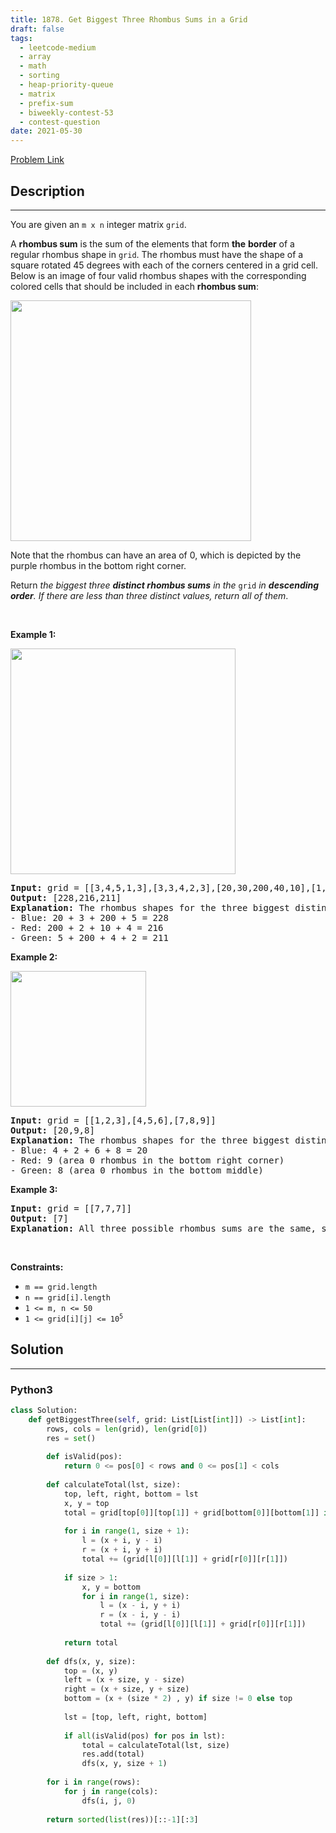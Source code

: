 ```yaml
---
title: 1878. Get Biggest Three Rhombus Sums in a Grid
draft: false
tags: 
  - leetcode-medium
  - array
  - math
  - sorting
  - heap-priority-queue
  - matrix
  - prefix-sum
  - biweekly-contest-53
  - contest-question
date: 2021-05-30
---
```


[Problem Link](https://leetcode.com/problems/get-biggest-three-rhombus-sums-in-a-grid/)

## Description

---
<p>You are given an <code>m x n</code> integer matrix <code>grid</code>​​​.</p>

<p>A <strong>rhombus sum</strong> is the sum of the elements that form <strong>the</strong> <strong>border</strong> of a regular rhombus shape in <code>grid</code>​​​. The rhombus must have the shape of a square rotated 45 degrees with each of the corners centered in a grid cell. Below is an image of four valid rhombus shapes with the corresponding colored cells that should be included in each <strong>rhombus sum</strong>:</p>
<img alt="" src="https://assets.leetcode.com/uploads/2021/04/23/pc73-q4-desc-2.png" style="width: 385px; height: 385px;" />
<p>Note that the rhombus can have an area of 0, which is depicted by the purple rhombus in the bottom right corner.</p>

<p>Return <em>the biggest three <strong>distinct rhombus sums</strong> in the </em><code>grid</code><em> in <strong>descending order</strong></em><em>. If there are less than three distinct values, return all of them</em>.</p>

<p>&nbsp;</p>
<p><strong class="example">Example 1:</strong></p>
<img alt="" src="https://assets.leetcode.com/uploads/2021/04/23/pc73-q4-ex1.png" style="width: 360px; height: 361px;" />
<pre>
<strong>Input:</strong> grid = [[3,4,5,1,3],[3,3,4,2,3],[20,30,200,40,10],[1,5,5,4,1],[4,3,2,2,5]]
<strong>Output:</strong> [228,216,211]
<strong>Explanation:</strong> The rhombus shapes for the three biggest distinct rhombus sums are depicted above.
- Blue: 20 + 3 + 200 + 5 = 228
- Red: 200 + 2 + 10 + 4 = 216
- Green: 5 + 200 + 4 + 2 = 211
</pre>

<p><strong class="example">Example 2:</strong></p>
<img alt="" src="https://assets.leetcode.com/uploads/2021/04/23/pc73-q4-ex2.png" style="width: 217px; height: 217px;" />
<pre>
<strong>Input:</strong> grid = [[1,2,3],[4,5,6],[7,8,9]]
<strong>Output:</strong> [20,9,8]
<strong>Explanation:</strong> The rhombus shapes for the three biggest distinct rhombus sums are depicted above.
- Blue: 4 + 2 + 6 + 8 = 20
- Red: 9 (area 0 rhombus in the bottom right corner)
- Green: 8 (area 0 rhombus in the bottom middle)
</pre>

<p><strong class="example">Example 3:</strong></p>

<pre>
<strong>Input:</strong> grid = [[7,7,7]]
<strong>Output:</strong> [7]
<strong>Explanation:</strong> All three possible rhombus sums are the same, so return [7].
</pre>

<p>&nbsp;</p>
<p><strong>Constraints:</strong></p>

<ul>
	<li><code>m == grid.length</code></li>
	<li><code>n == grid[i].length</code></li>
	<li><code>1 &lt;= m, n &lt;= 50</code></li>
	<li><code>1 &lt;= grid[i][j] &lt;= 10<sup>5</sup></code></li>
</ul>


## Solution

---
### Python3
``` py title='get-biggest-three-rhombus-sums-in-a-grid'
class Solution:
    def getBiggestThree(self, grid: List[List[int]]) -> List[int]:
        rows, cols = len(grid), len(grid[0])
        res = set()
        
        def isValid(pos):
            return 0 <= pos[0] < rows and 0 <= pos[1] < cols
        
        def calculateTotal(lst, size):
            top, left, right, bottom = lst
            x, y = top
            total = grid[top[0]][top[1]] + grid[bottom[0]][bottom[1]] if size > 0 else grid[top[0]][top[1]]
            
            for i in range(1, size + 1):
                l = (x + i, y - i)
                r = (x + i, y + i)
                total += (grid[l[0]][l[1]] + grid[r[0]][r[1]])
            
            if size > 1:
                x, y = bottom
                for i in range(1, size):
                    l = (x - i, y + i)
                    r = (x - i, y - i)
                    total += (grid[l[0]][l[1]] + grid[r[0]][r[1]])
            
            return total
        
        def dfs(x, y, size):
            top = (x, y)
            left = (x + size, y - size)
            right = (x + size, y + size)
            bottom = (x + (size * 2) , y) if size != 0 else top
            
            lst = [top, left, right, bottom]
            
            if all(isValid(pos) for pos in lst):
                total = calculateTotal(lst, size)
                res.add(total)
                dfs(x, y, size + 1)
        
        for i in range(rows):
            for j in range(cols):
                dfs(i, j, 0)
        
        return sorted(list(res))[::-1][:3]
```

